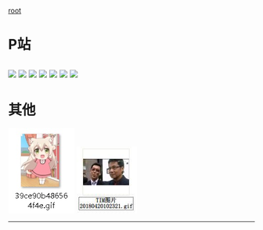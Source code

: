 [root](https://github.com/EvernightAurora/Image/tree/master/)

# P站

![](https://raw.githubusercontent.com/EvernightAurora/Image/master/P站/64729991/Les.jpg)
![](https://raw.githubusercontent.com/EvernightAurora/Image/master/P站/65296146/Les.jpg)
![](https://raw.githubusercontent.com/EvernightAurora/Image/master/P站/68198008/Les.jpg)
![](https://raw.githubusercontent.com/EvernightAurora/Image/master/P站/68263033/Les.jpg)
![](https://raw.githubusercontent.com/EvernightAurora/Image/master/P站/68268075/Les.jpg)
![](https://raw.githubusercontent.com/EvernightAurora/Image/master/P站/67185794/Les.jpg)
![](https://raw.githubusercontent.com/EvernightAurora/Image/master/P站/66708300/Les.JPG)
---
# 其他

![](https://github.com/EvernightAurora/Image/blob/master/其他/39ce90b486564f4e/Les.jpg)
![](https://raw.githubusercontent.com/EvernightAurora/Image/master/%E5%85%B6%E4%BB%96/IM-20180420102321/Les.JPG)

---
